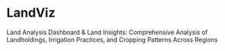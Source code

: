 # LandViz
Land Analysis Dashboard & Land Insights: Comprehensive Analysis of Landholdings, Irrigation Practices, and Cropping Patterns Across Regions
